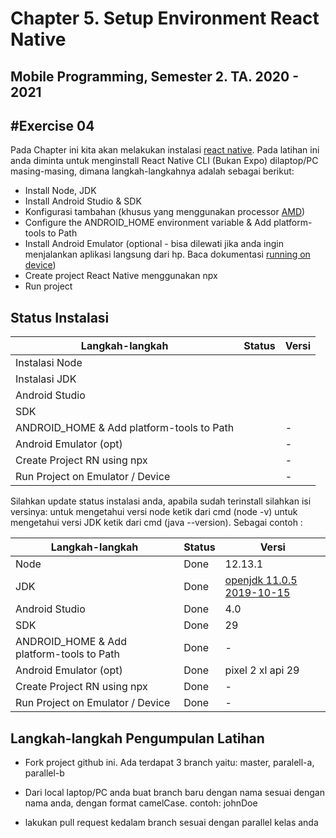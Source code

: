 # Chapter 5. Setup Environment React Native
## Mobile Programming, Semester 2. TA. 2020 - 2021
## #Exercise 04 
Pada Chapter ini kita akan melakukan instalasi [react native]. Pada latihan ini anda diminta untuk menginstall React Native CLI (Bukan Expo) dilaptop/PC masing-masing, dimana langkah-langkahnya adalah sebagai berikut:

- Install Node, JDK
- Install Android Studio & SDK
- Konfigurasi tambahan (khusus yang menggunakan processor [AMD])
- Configure the ANDROID_HOME environment variable & Add platform-tools to Path
- Install Android Emulator (optional - bisa dilewati jika anda ingin menjalankan aplikasi langsung dari hp. Baca dokumentasi [running on device]) 
- Create project React Native menggunakan npx
- Run project 

## Status Instalasi

| Langkah-langkah | Status | Versi |
| ------ | ------ | ------ | 
| Instalasi Node |  | | 
| Instalasi JDK |  |  |
| Android Studio |  | |
| SDK | | |
| ANDROID_HOME & Add platform-tools to Path  |  | - |
| Android Emulator (opt) |  |- |
| Create Project RN using npx |  | - |
| Run Project on Emulator / Device |  | - |

Silahkan update status instalasi anda, apabila sudah terinstall silahkan isi versinya:
untuk mengetahui versi node ketik dari cmd (node -v) untuk mengetahui versi JDK ketik dari cmd (java --version).
Sebagai contoh :

| Langkah-langkah | Status | Versi |
| ------ | ------ | ------ | 
| Node |  Done| 12.13.1|
| JDK |  Done| [openjdk 11.0.5 2019-10-15] |
| Android Studio | Done | 4.0 |
| SDK | Done | 29 |
| ANDROID_HOME & Add platform-tools to Path  | Done  | - |
| Android Emulator (opt) | Done | pixel 2 xl api 29 |
| Create Project RN using npx | Done | - |
| Run Project on Emulator / Device | Done | - |

## Langkah-langkah Pengumpulan Latihan
- Fork project github ini. Ada terdapat 3 branch yaitu: master, paralell-a, parallel-b
- Dari local laptop/PC anda buat branch baru dengan nama sesuai dengan nama anda, dengan format camelCase. contoh: johnDoe 
- lakukan pull request kedalam branch sesuai dengan parallel kelas anda


   [react native]: <https://reactnative.dev/docs/environment-setup>
   [running on device]: <https://reactnative.dev/docs/running-on-device>
   [AMD]: <https://android-developers.googleblog.com/2018/07/android-emulator-amd-processor-hyper-v.html>
   [openjdk 11.0.5 2019-10-15]: <https://docs.aws.amazon.com/corretto/latest/corretto-11-ug/downloads-list.html>
   
